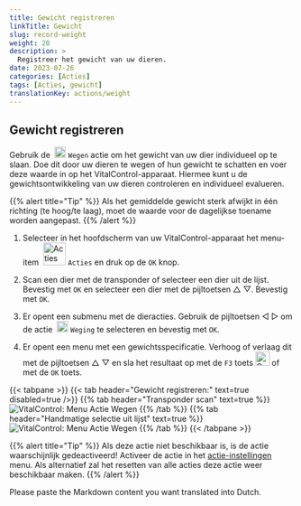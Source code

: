 ```yaml
---
title: Gewicht registreren
linkTitle: Gewicht
slug: record-weight
weight: 20
description: >
  Registreer het gewicht van uw dieren.
date: 2023-07-26
categories: [Acties]
tags: [Acties, gewicht]
translationKey: actions/weight
---
```


## Gewicht registreren
Gebruik de &nbsp;<img src="/icons/actions/weight.svg" width="20" align="bottom" alt="Wegen" /> `Wegen` actie om het gewicht van uw dier individueel op te slaan. Doe dit door uw dieren te wegen of hun gewicht te schatten en voer deze waarde in op het VitalControl-apparaat. Hiermee kunt u de gewichtsontwikkeling van uw dieren controleren en individueel evalueren.

{{% alert title="Tip" %}}
Als het gemiddelde gewicht sterk afwijkt in één richting (te hoog/te laag), moet de waarde voor de dagelijkse toename worden aangepast.
{{% /alert %}}

1. Selecteer in het hoofdscherm van uw VitalControl-apparaat het menu-item &nbsp;<img src="/icons/actions.svg" width="40" align="bottom" alt="Acties" /> `Acties` en druk op de `OK` knop.

2. Scan een dier met de transponder of selecteer een dier uit de lijst. Bevestig met `OK` en selecteer een dier met de pijltoetsen △ ▽. Bevestig met `OK`.

3. Er opent een submenu met de dieracties. Gebruik de pijltoetsen ◁ ▷ om de actie &nbsp;<img src="/icons/actions/weight.svg" width="20" align="bottom" alt="Wegen" /> `Weging` te selecteren en bevestig met `OK`.

4. Er opent een menu met een gewichtsspecificatie. Verhoog of verlaag dit met de pijltoetsen △ ▽ en sla het resultaat op met de `F3` toets <img src="/icons/footer/save.svg" width="25" align="bottom" alt="Opslaan" /> of met de `OK` toets.

{{< tabpane >}}
{{< tab header="Gewicht registreren:" text=true disabled=true />}}
{{% tab header="Transponder scan" text=true %}}
  ![VitalControl: Menu Actie Wegen](../images/weighing-scan.png "Wegen")
{{% /tab %}}
{{% tab header="Handmatige selectie uit lijst" text=true %}}
  ![VitalControl: Menu Actie Wegen](../images/weighing.png "Wegen")
{{% /tab %}}
{{< /tabpane >}}

{{% alert title="Tip" %}}
Als deze actie niet beschikbaar is, is de actie waarschijnlijk gedeactiveerd! Activeer de actie in het [actie-instellingen](/nl/docs/acties/settings/#menuonderdelen) menu. Als alternatief zal het resetten van alle acties deze actie weer beschikbaar maken.
{{% /alert %}}

Please paste the Markdown content you want translated into Dutch.

